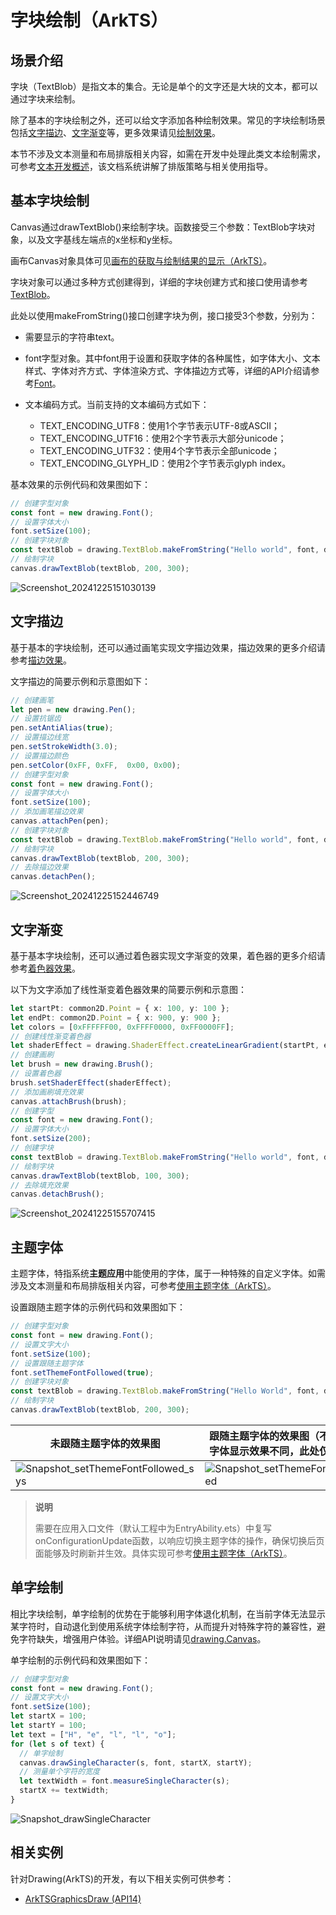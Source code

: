 # 字块绘制（ArkTS）


## 场景介绍

字块（TextBlob）是指文本的集合。无论是单个的文字还是大块的文本，都可以通过字块来绘制。

除了基本的字块绘制之外，还可以给文字添加各种绘制效果。常见的字块绘制场景包括[文字描边](#文字描边)、[文字渐变](#文字渐变)等，更多效果请见[绘制效果](drawing-effect-overview.md)。

本节不涉及文本测量和布局排版相关内容，如需在开发中处理此类文本绘制需求，可参考[文本开发概述](text-overview.md)，该文档系统讲解了排版策略与相关使用指导。

## 基本字块绘制

Canvas通过drawTextBlob()来绘制字块。函数接受三个参数：TextBlob字块对象，以及文字基线左端点的x坐标和y坐标。

画布Canvas对象具体可见[画布的获取与绘制结果的显示（ArkTS）](canvas-get-result-draw-arkts.md)。

字块对象可以通过多种方式创建得到，详细的字块创建方式和接口使用请参考[TextBlob](../reference/apis-arkgraphics2d/js-apis-graphics-drawing.md#textblob)。

此处以使用makeFromString()接口创建字块为例，接口接受3个参数，分别为：

- 需要显示的字符串text。

- font字型对象。其中font用于设置和获取字体的各种属性，如字体大小、文本样式、字体对齐方式、字体渲染方式、字体描边方式等，详细的API介绍请参考[Font](../reference/apis-arkgraphics2d/js-apis-graphics-drawing.md#font)。

- 文本编码方式。当前支持的文本编码方式如下：
  - TEXT_ENCODING_UTF8：使用1个字节表示UTF-8或ASCII；
  - TEXT_ENCODING_UTF16：使用2个字节表示大部分unicode；
  - TEXT_ENCODING_UTF32：使用4个字节表示全部unicode；
  - TEXT_ENCODING_GLYPH_ID：使用2个字节表示glyph index。

基本效果的示例代码和效果图如下：

```ts
// 创建字型对象
const font = new drawing.Font();
// 设置字体大小
font.setSize(100);
// 创建字块对象
const textBlob = drawing.TextBlob.makeFromString("Hello world", font, drawing.TextEncoding.TEXT_ENCODING_UTF8);
// 绘制字块
canvas.drawTextBlob(textBlob, 200, 300);
```

![Screenshot_20241225151030139](figures/Screenshot_20241225151030139.jpg)

## 文字描边

基于基本的字块绘制，还可以通过画笔实现文字描边效果，描边效果的更多介绍请参考[描边效果](basic-drawing-effect-arkts.md#描边效果)。

文字描边的简要示例和示意图如下：

```ts
// 创建画笔
let pen = new drawing.Pen();
// 设置抗锯齿
pen.setAntiAlias(true);
// 设置描边线宽
pen.setStrokeWidth(3.0);
// 设置描边颜色
pen.setColor(0xFF, 0xFF,  0x00, 0x00);
// 创建字型对象
const font = new drawing.Font();
// 设置字体大小
font.setSize(100);
// 添加画笔描边效果
canvas.attachPen(pen);
// 创建字块对象
const textBlob = drawing.TextBlob.makeFromString("Hello world", font, drawing.TextEncoding.TEXT_ENCODING_UTF8);
// 绘制字块
canvas.drawTextBlob(textBlob, 200, 300);
// 去除描边效果
canvas.detachPen();
```

![Screenshot_20241225152446749](figures/Screenshot_20241225152446749.jpg)

## 文字渐变

基于基本字块绘制，还可以通过着色器实现文字渐变的效果，着色器的更多介绍请参考[着色器效果](complex-drawing-effect-arkts.md#着色器效果)。

以下为文字添加了线性渐变着色器效果的简要示例和示意图：

```ts
let startPt: common2D.Point = { x: 100, y: 100 };
let endPt: common2D.Point = { x: 900, y: 900 };
let colors = [0xFFFFFF00, 0xFFFF0000, 0xFF0000FF];
// 创建线性渐变着色器
let shaderEffect = drawing.ShaderEffect.createLinearGradient(startPt, endPt, colors, drawing.TileMode.CLAMP);
// 创建画刷
let brush = new drawing.Brush();
// 设置着色器
brush.setShaderEffect(shaderEffect);
// 添加画刷填充效果
canvas.attachBrush(brush);
// 创建字型
const font = new drawing.Font();
// 设置字体大小
font.setSize(200);
// 创建字块
const textBlob = drawing.TextBlob.makeFromString("Hello world", font, drawing.TextEncoding.TEXT_ENCODING_UTF8);
// 绘制字块
canvas.drawTextBlob(textBlob, 100, 300);
// 去除填充效果
canvas.detachBrush();
```

![Screenshot_20241225155707415](figures/Screenshot_20241225155707415.jpg)

## 主题字体

主题字体，特指系统**主题应用**中能使用的字体，属于一种特殊的自定义字体。如需涉及文本测量和布局排版相关内容，可参考[使用主题字体（ArkTS）](theme-font-arkts.md)。

设置跟随主题字体的示例代码和效果图如下：

```ts
// 创建字型对象
const font = new drawing.Font();
// 设置文字大小
font.setSize(100);
// 设置跟随主题字体
font.setThemeFontFollowed(true);
// 创建字块对象
const textBlob = drawing.TextBlob.makeFromString("Hello World", font, drawing.TextEncoding.TEXT_ENCODING_UTF8);
// 绘制字块
canvas.drawTextBlob(textBlob, 200, 300);
```

| 未跟随主题字体的效果图 | 跟随主题字体的效果图（不同主题字体显示效果不同，此处仅示意） |
| -------- | -------- |
| ![Snapshot_setThemeFontFollowed_sys](figures/Snapshot_setThemeFontFollowed_sys.jpg) | ![Snapshot_setThemeFontFollowed](figures/Snapshot_setThemeFontFollowed.jpg) |

> **说明**
>
> 需要在应用入口文件（默认工程中为EntryAbility.ets）中复写onConfigurationUpdate函数，以响应切换主题字体的操作，确保切换后页面能够及时刷新并生效。具体实现可参考[使用主题字体（ArkTS）](theme-font-arkts.md)。

## 单字绘制

相比字块绘制，单字绘制的优势在于能够利用字体退化机制，在当前字体无法显示某字符时，自动退化到使用系统字体绘制字符，从而提升对特殊字符的兼容性，避免字符缺失，增强用户体验。详细API说明请见[drawing.Canvas](../reference/apis-arkgraphics2d/js-apis-graphics-drawing.md#drawsinglecharacter12)。

单字绘制的示例代码和效果图如下：

```ts
// 创建字型对象
const font = new drawing.Font();
// 设置文字大小
font.setSize(100);
let startX = 100;
let startY = 100;
let text = ["H", "e", "l", "l", "o"];
for (let s of text) {
  // 单字绘制
  canvas.drawSingleCharacter(s, font, startX, startY);
  // 测量单个字符的宽度
  let textWidth = font.measureSingleCharacter(s);
  startX += textWidth;
}
```

![Snapshot_drawSingleCharacter](figures/Snapshot_drawSingleCharacter.jpg)

<!--RP1-->
## 相关实例

针对Drawing(ArkTS)的开发，有以下相关实例可供参考：

- [ArkTSGraphicsDraw (API14)](https://gitee.com/openharmony/applications_app_samples/tree/master/code/DocsSample/Drawing/ArkTSGraphicsDraw)
<!--RP1End-->